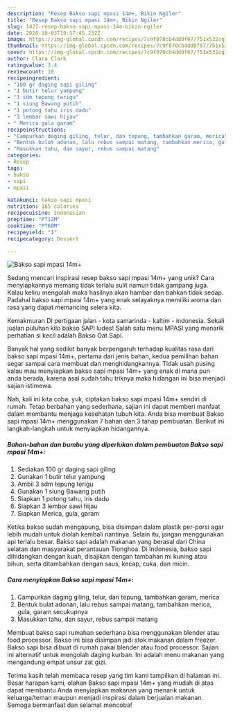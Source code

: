 ```yaml
---
description: "Resep Bakso sapi mpasi 14m+, Bikin Ngiler"
title: "Resep Bakso sapi mpasi 14m+, Bikin Ngiler"
slug: 1427-resep-bakso-sapi-mpasi-14m-bikin-ngiler
date: 2020-10-03T19:57:45.232Z
image: https://img-global.cpcdn.com/recipes/7c9f070cb4dd0f67/751x532cq70/bakso-sapi-mpasi-14m-foto-resep-utama.jpg
thumbnail: https://img-global.cpcdn.com/recipes/7c9f070cb4dd0f67/751x532cq70/bakso-sapi-mpasi-14m-foto-resep-utama.jpg
cover: https://img-global.cpcdn.com/recipes/7c9f070cb4dd0f67/751x532cq70/bakso-sapi-mpasi-14m-foto-resep-utama.jpg
author: Clara Clark
ratingvalue: 3.4
reviewcount: 10
recipeingredient:
- "100 gr daging sapi giling"
- "1 butir telur yampung"
- "3 sdm tepung terigu"
- "1 siung Bawang putih"
- "1 potong tahu iris dadu"
- "3 lembar sawi hijau"
- " Merica gula garam"
recipeinstructions:
- "Campurkan daging giling, telur, dan tepung, tambahkan garam, merica"
- "Bentuk bulat adonan, lalu rebus sampai matang, tambahkan merica, gula, garam secukupnya"
- "Masukkan tahu, dan sayur, rebus sampai matang"
categories:
- Resep
tags:
- bakso
- sapi
- mpasi

katakunci: bakso sapi mpasi 
nutrition: 165 calories
recipecuisine: Indonesian
preptime: "PT12M"
cooktime: "PT60M"
recipeyield: "1"
recipecategory: Dessert

---
```



![Bakso sapi mpasi 14m+](https://img-global.cpcdn.com/recipes/7c9f070cb4dd0f67/751x532cq70/bakso-sapi-mpasi-14m-foto-resep-utama.jpg)

Sedang mencari inspirasi resep bakso sapi mpasi 14m+ yang unik? Cara menyiapkannya memang tidak terlalu sulit namun tidak gampang juga. Kalau keliru mengolah maka hasilnya akan hambar dan bahkan tidak sedap. Padahal bakso sapi mpasi 14m+ yang enak selayaknya memiliki aroma dan rasa yang dapat memancing selera kita.

Kemakmuran DI pertigaan jalan - kota samarinda - kaltim - indonesia. Sekali jualan puluhan kilo bakso SAPI ludes! Salah satu menu MPASI yang menarik perhatian si kecil adalah Bakso Oat Sapi.

Banyak hal yang sedikit banyak berpengaruh terhadap kualitas rasa dari bakso sapi mpasi 14m+, pertama dari jenis bahan, kedua pemilihan bahan segar sampai cara membuat dan menghidangkannya. Tidak usah pusing kalau mau menyiapkan bakso sapi mpasi 14m+ yang enak di mana pun anda berada, karena asal sudah tahu triknya maka hidangan ini bisa menjadi sajian istimewa.


Nah, kali ini kita coba, yuk, ciptakan bakso sapi mpasi 14m+ sendiri di rumah. Tetap berbahan yang sederhana, sajian ini dapat memberi manfaat dalam membantu menjaga kesehatan tubuh kita. Anda bisa membuat Bakso sapi mpasi 14m+ menggunakan 7 bahan dan 3 tahap pembuatan. Berikut ini langkah-langkah untuk menyiapkan hidangannya.

<!--inarticleads1-->

##### Bahan-bahan dan bumbu yang diperlukan dalam pembuatan Bakso sapi mpasi 14m+:

1. Sediakan 100 gr daging sapi giling
1. Gunakan 1 butir telur yampung
1. Ambil 3 sdm tepung terigu
1. Gunakan 1 siung Bawang putih
1. Siapkan 1 potong tahu, iris dadu
1. Siapkan 3 lembar sawi hijau
1. Siapkan  Merica, gula, garam


Ketika bakso sudah mengapung, bisa disimpan dalam plastik per-porsi agar lebih mudah untuk diolah kembali nantinya. Selain itu, jangan menggunakan api terlalu besar. Bakso sapi adalah makanan yang berasal dari China selatan dan masyarakat perantauan Tionghoa. Di Indonesia, bakso sapi dihidangkan dengan kuah, disajikan dengan tambahan mi kuning atau bihun, serta ditambahkan dengan saus, kecap, cuka, dan micin. 

<!--inarticleads2-->

##### Cara menyiapkan Bakso sapi mpasi 14m+:

1. Campurkan daging giling, telur, dan tepung, tambahkan garam, merica
1. Bentuk bulat adonan, lalu rebus sampai matang, tambahkan merica, gula, garam secukupnya
1. Masukkan tahu, dan sayur, rebus sampai matang


Membuat bakso sapi rumahan sederhana bisa menggunakan blender atau food processor. Bakso ini bisa disimpan jadi stok makanan dalam freezer. Bakso sapi bisa dibuat di rumah pakai blender atau food processor. Sajian ini alternatif untuk mengolah daging kurban. Ini adalah menu makanan yang mengandung empat unsur zat gizi. 

Terima kasih telah membaca resep yang tim kami tampilkan di halaman ini. Besar harapan kami, olahan Bakso sapi mpasi 14m+ yang mudah di atas dapat membantu Anda menyiapkan makanan yang menarik untuk keluarga/teman maupun menjadi inspirasi dalam berjualan makanan. Semoga bermanfaat dan selamat mencoba!
